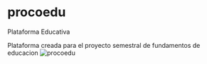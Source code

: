 # procoedu
Plataforma Educativa


Plataforma creada para el proyecto semestral de fundamentos de educacion
![procoedu](https://user-images.githubusercontent.com/60658277/211973191-77198945-4d7c-4688-9523-9ec479f84aea.png)
